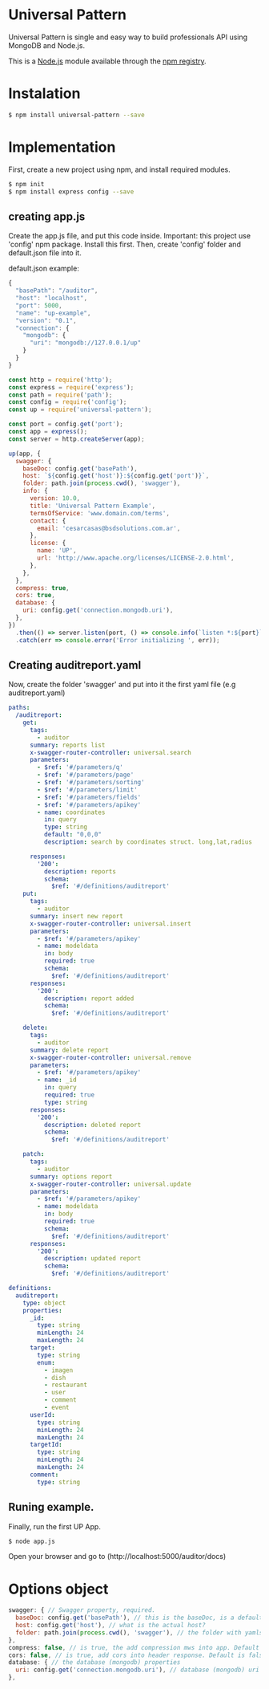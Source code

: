 # Universal Pattern
Universal Pattern is single and easy way to build professionals API using MongoDB and Node.js.

This is a [Node.js](https://nodejs.org/en/) module available through the
[npm registry](https://www.npmjs.com/).


# Instalation
```bash
$ npm install universal-pattern --save
```

# Implementation
First, create a new project using npm, and install required modules.

```bash
$ npm init
$ npm install express config --save
```

## creating app.js
Create the app.js file, and put this code inside.
Important: this project use 'config' npm package. Install this first. Then, create 'config' folder and default.json file into it.

default.json example:
```javascript
{
  "basePath": "/auditor",
  "host": "localhost",
  "port": 5000,
  "name": "up-example",
  "version": "0.1",
  "connection": {
    "mongodb": {
      "uri": "mongodb://127.0.0.1/up"
    }
  }
}

```

```javascript
const http = require('http');
const express = require('express');
const path = require('path');
const config = require('config');
const up = require('universal-pattern');

const port = config.get('port');
const app = express();
const server = http.createServer(app);

up(app, {
  swagger: {
    baseDoc: config.get('basePath'),
    host: `${config.get('host')}:${config.get('port')}`,
    folder: path.join(process.cwd(), 'swagger'),
    info: {
      version: 10.0,
      title: 'Universal Pattern Example',
      termsOfService: 'www.domain.com/terms',
      contact: {
        email: 'cesarcasas@bsdsolutions.com.ar',
      },
      license: {
        name: 'UP',
        url: 'http://www.apache.org/licenses/LICENSE-2.0.html',
      },
    },
  },
  compress: true,
  cors: true,
  database: {
    uri: config.get('connection.mongodb.uri'),
  },
})
  .then(() => server.listen(port, () => console.info(`listen *:${port}`)))
  .catch(err => console.error('Error initializing ', err));
```

## Creating auditreport.yaml
Now, create the folder 'swagger' and put into it the first yaml file (e.g auditreport.yaml)

```yaml
paths:
  /auditreport:
    get:
      tags:
        - auditor
      summary: reports list
      x-swagger-router-controller: universal.search
      parameters:
        - $ref: '#/parameters/q'
        - $ref: '#/parameters/page'
        - $ref: '#/parameters/sorting'
        - $ref: '#/parameters/limit'
        - $ref: '#/parameters/fields'
        - $ref: '#/parameters/apikey'
        - name: coordinates
          in: query
          type: string
          default: "0,0,0"
          description: search by coordinates struct. long,lat,radius

      responses:
        '200':
          description: reports
          schema:
            $ref: '#/definitions/auditreport'
    put:
      tags:
        - auditor
      summary: insert new report
      x-swagger-router-controller: universal.insert
      parameters:
        - $ref: '#/parameters/apikey'
        - name: modeldata
          in: body
          required: true
          schema:
            $ref: '#/definitions/auditreport'
      responses:
        '200':
          description: report added
          schema:
            $ref: '#/definitions/auditreport'

    delete:
      tags:
        - auditor
      summary: delete report
      x-swagger-router-controller: universal.remove
      parameters:
        - $ref: '#/parameters/apikey'
        - name: _id
          in: query
          required: true
          type: string
      responses:
        '200':
          description: deleted report
          schema:
            $ref: '#/definitions/auditreport'

    patch:
      tags:
        - auditor
      summary: options report
      x-swagger-router-controller: universal.update
      parameters:
        - $ref: '#/parameters/apikey'
        - name: modeldata
          in: body
          required: true
          schema:
            $ref: '#/definitions/auditreport'
      responses:
        '200':
          description: updated report
          schema:
            $ref: '#/definitions/auditreport'

definitions:
  auditreport:
    type: object
    properties:
      _id:
        type: string
        minLength: 24
        maxLength: 24
      target:
        type: string
        enum:
          - imagen
          - dish
          - restaurant
          - user
          - comment
          - event
      userId:
        type: string
        minLength: 24
        maxLength: 24
      targetId:
        type: string
        minLength: 24
        maxLength: 24
      comment:
        type: string
```

## Runing example.
Finally, run the first UP App.

```bash
$ node app.js
```
Open your browser and go to (http://localhost:5000/auditor/docs)


# Options object
```javascript
swagger: { // Swagger property, required.
  baseDoc: config.get('basePath'), // this is the baseDoc, is a default initial folder path.
  host: config.get('host'), // what is the actual host?
  folder: path.join(process.cwd(), 'swagger'), // the folder with yamls files
},
compress: false, // is true, the add compression mws into app. Default is false
cors: false, // is true, add cors into header response. Default is false
database: { // the database (mongodb) properties
  uri: config.get('connection.mongodb.uri'), // database (mongodb) uri connection string
},
```
